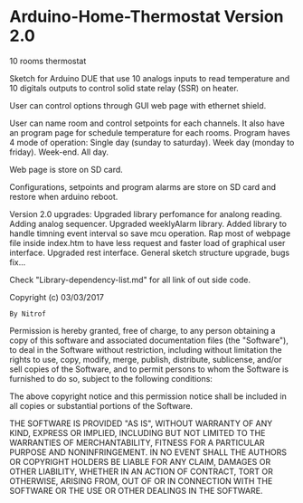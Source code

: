 # Arduino-Home-Thermostat Version 2.0
10 rooms thermostat


Sketch for Arduino DUE that use 10 analogs inputs to read temperature and 10 digitals outputs to control solid state relay (SSR) on heater.


User can control options through GUI web page with ethernet shield.

User can name room and control setpoints for each channels. 
It also have an program page for schedule temperature for each rooms.
Program haves 4 mode of operation:
Single day (sunday to saturday).
Week day (monday to friday).
Week-end.
All day.

Web page is store on SD card.

Configurations, setpoints and program alarms are store on SD card and restore when arduino reboot.


Version 2.0 upgrades:
Upgraded library perfomance for analong reading.
Adding analog sequencer.
Upgraded weeklyAlarm library.
Added library to handle timning event interval so save mcu operation.
Rap most of webpage file inside index.htm to have less request and faster load of graphical user interface.
Upgraded rest interface.
General sketch structure upgrade, bugs fix...

Check "Library-dependency-list.md" for all link of out side code.

  Copyright (c) 03/03/2017

    By Nitrof

  Permission is hereby granted, free of charge, to any person obtaining a copy of
  this software and associated documentation files (the "Software"), to deal in
  the Software without restriction, including without limitation the rights to
  use, copy, modify, merge, publish, distribute, sublicense, and/or sell copies of
  the Software, and to permit persons to whom the Software is furnished to do so,
  subject to the following conditions:

  The above copyright notice and this permission notice shall be included in all
  copies or substantial portions of the Software.

  THE SOFTWARE IS PROVIDED "AS IS", WITHOUT WARRANTY OF ANY KIND, EXPRESS OR
  IMPLIED, INCLUDING BUT NOT LIMITED TO THE WARRANTIES OF MERCHANTABILITY, FITNESS
  FOR A PARTICULAR PURPOSE AND NONINFRINGEMENT. IN NO EVENT SHALL THE AUTHORS OR
  COPYRIGHT HOLDERS BE LIABLE FOR ANY CLAIM, DAMAGES OR OTHER LIABILITY, WHETHER
  IN AN ACTION OF CONTRACT, TORT OR OTHERWISE, ARISING FROM, OUT OF OR IN
  CONNECTION WITH THE SOFTWARE OR THE USE OR OTHER DEALINGS IN THE SOFTWARE.